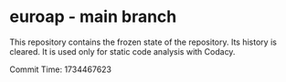 # euroap - main branch

This repository contains the frozen state of the repository.
Its history is cleared. It is used only for static code
analysis with Codacy.

Commit Time: 1734467623